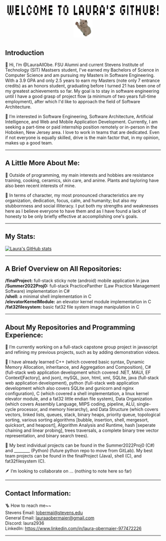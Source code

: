 # <h1 align="center" valign="center"><img src="https://github.com/LauraAllObe/LauraAllObe/blob/main/Welcome to Lauras GitHub!.gif" height="40" /><img src="https://github.com/LauraAllObe/LauraAllObe/blob/main/1311416_eb367.gif" width="60" height="60" /></h1>

## Introduction
🐌 Hi, I’m @LauraAllObe. FSU Alumni and current Stevens Institute of Technology (SIT) Mastsers student, I've earned my 
Bachelors of Science in Computer Science and am pursuing my Masters in Software Engineering. With a 3.9 GPA and only 
2.5 years to earn my Masters (note only 7 entrance credits) as an honors student, graduating before I turned 21 has been
one of my greatest achievements so far. My goal is to stay in software engineering until I have a good grasp of project 
flow (a minimum of two years full-time employment), after which I'd like to approach the field of Software Architecture.

🎻 I’m interested in Software Engineering, Software Architecture, Artificial Intelligence, and Web and Mobile Application
Development. Currently, I am seeking a part-time or paid internship position remotely or in-person in the Hoboken, 
New Jersey area. I love to work in teams that are dedicated. Even if not everyone is equally skilled, drive is the main 
factor that, in my opinion, makes up a good team.
___
## A Little More About Me:
🧸 Outside of programming, my main interests and hobbies are resistance training, cooking, ceramics, skin care, and 
anime. Plants and tayloring have also been recent interests of mine. 

🍯 In terms of character, my most pronounced characteristics are my organization, dedication, focus, calm, and humanity;
but also my stubbornness and social illiteracy. I put both my strengths and weaknesses here as I believe everyone to have
them and as I have found a lack of honesty to be only briefly effective at accomplishing one's goals.
___
## My Stats:
[![Laura's GitHub stats](https://github-readme-stats.vercel.app/api?username=LauraAllObe&theme=rose)](https://github.com/anuraghazra/github-readme-stats)
___
## A Brief Overview on All Repositories:
**/finalProject:** full-stack sticky note (android) mobile application in java  
**/Summer2022Proj0:** full-stack PracticePanther (Law Practice Management Software) implementation in C#  
**/shell:** a minimal shell implementation in C  
**/elevatorKernelModule:** an elevator kernel module implementation in C  
**/fat32filesystem:** basic fat32 file system image manipulation in C  
___ 
## About My Repositories and Programming Experience:
🐻 I’m currently working on a full-stack capstone group project in javascript and refining my previous projects, 
such as by adding demonstration videos.

💼 I have already learned C++ (which covered basic syntax, Dynamic Memory Allocation, inheritance, and Aggregation and 
Composition), C# (full-stack web application development which covered .NET, MAUI, EF Context[Factory], and json), mySQL, 
json, html, xml, SQLite, java (full-stack web application development), python (full-stack web application development 
which also covers SQLite and gunicorn and nginx configuration), C (which covered a shell implementation, a linux kernel 
elevator module, and a fat32 little endian file system), Data Organization (which covers Assembly Language, MIPS coding, 
pipeline, ALU, single-cycle processor, and memory hierarchy), and Data Structure (which covers vectors, linked lists, 
queues, stack, binary heaps, priority queue, topological sorting, various sorting algorithms [bubble, insertion, shell, 
mergesort, quicksort, and heaposrt], Algorithm Analysis and Runtime, hash [seperate chaining and linear probing], trees 
traversals, a complete binary tree vector representation, and binary search trees).

🦫 My best individual projects can be found in the Summer2022Proj0 (C#) and ________ (Python) (future python repo to move 
from GitLab). My best team projects can be found in the finalProject (Java), shell (C), and fat32filesystem (C).

🪶 I’m looking to collaborate on ... (nothing to note here so far)
___
## Contact Information:
🪜 How to reach me~~  
Stevens Email: lobermai@stevens.edu  
General Email: lauraaobermaier@gmail.com  
Discord: laura2936  
LinkedIn: https://www.linkedin.com/in/laura-obermaier-977472226  
___
